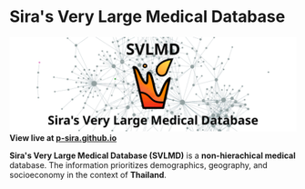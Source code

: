 # Sira's Very Large Medical Database
![SVLMD Banner](https://github.com/p-sira/SVLMD/blob/main/assets/banner.png?raw=true)
**View live at [p-sira.github.io](https://p-sira.github.io/SVLMD/#/page/svlmd)**

**Sira's Very Large Medical Database (SVLMD)** is a **non-hierachical medical** database. The information prioritizes demographics, geography, and socioeconomy in the context of **Thailand**.
